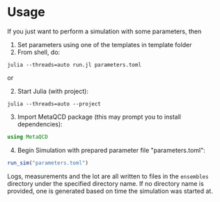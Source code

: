 # Usage

If you just want to perform a simulation with some parameters, then

1. Set parameters using one of the templates in template folder
2. From shell, do:
```
julia --threads=auto run.jl parameters.toml
```

or

2. Start Julia (with project):
```
julia --threads=auto --project
```
3. Import MetaQCD package (this may prompt you to install dependencies):
``` julia
using MetaQCD
```
4. Begin Simulation with prepared parameter file "parameters.toml":
``` julia
run_sim("parameters.toml")
```

Logs, measurements and the lot are all written to files in the `ensembles` directory under
the specified directory name. If no directory name is provided, one is generated based on
time the simulation was started at.
